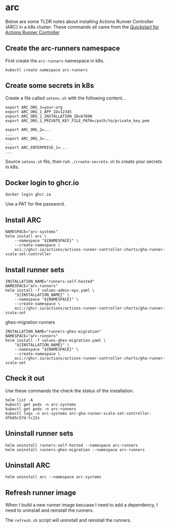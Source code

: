 # arc
Below are some TLDR notes about installing Actions Runner Controller (ARC) in a k8s cluster. These commands all came from the [Quickstart for Actions Runner Controller](https://docs.github.com/en/actions/hosting-your-own-runners/managing-self-hosted-runners-with-actions-runner-controller/quickstart-for-actions-runner-controller)  

## Create the arc-runners namespace
First create the `arc-runners` namespace in k8s.
```
kubectl create namespace arc-runners
```


## Create some secrets in k8s
Create a file called `setenv.sh` with the following content...
```
export ARC_ORG_1=your-org
export ARC_ORG_1_APP_ID=12345
export ARC_ORG_1_INSTALLATION_ID=67890
export ARC_ORG_1_PRIVATE_KEY_FILE_PATH=/path/to/private_key.pem

export ARC_ORG_2=...
...
export ARC_ORG_3=...
...
export ARC_ENTERPRISE_1=...
...
```

Source `setenv.sh` file, then run `./create-secrets.sh` to create your secrets in k8s.

## Docker login to ghcr.io  
```
docker login ghcr.io
```
Use a PAT for the password.  

## Install ARC
```
NAMESPACE="arc-systems"
helm install arc \
    --namespace "${NAMESPACE}" \
    --create-namespace \
    oci://ghcr.io/actions/actions-runner-controller-charts/gha-runner-scale-set-controller
```

## Install runner sets
```
INSTALLATION_NAME="runners-self-hosted"
NAMESPACE="arc-runners"
helm install -f values-admin-ops.yaml \
    "${INSTALLATION_NAME}" \
    --namespace "${NAMESPACE}" \
    --create-namespace \
    oci://ghcr.io/actions/actions-runner-controller-charts/gha-runner-scale-set
```

ghes-migration runners
```
INSTALLATION_NAME="runners-ghes-migration"
NAMESPACE="arc-runners"
helm install -f values-ghes-migration.yaml \
    "${INSTALLATION_NAME}" \
    --namespace "${NAMESPACE}" \
    --create-namespace \
    oci://ghcr.io/actions/actions-runner-controller-charts/gha-runner-scale-set
```

## Check it out
Use these commands the check the status of the installation.  
```
helm list -A
kubectl get pods -n arc-systems
kubectl get pods -n arc-runners
kubectl logs -n arc-systems arc-gha-runner-scale-set-controller-dfb85c57d-tc22x
```

## Uninstall runner sets
```
helm uninstall runners-self-hosted --namespace arc-runners
helm uninstall runners-ghes-migration --namespace arc-runners
```

## Uninstall ARC
```
helm uninstall arc --namespace arc-systems
```

## Refresh runner image
When I build a new runner image becuase I need to add a dependency, I need to uninstall and reinstall the runners.

The `refresh.sh` script will uninstall and reinstall the runners.
